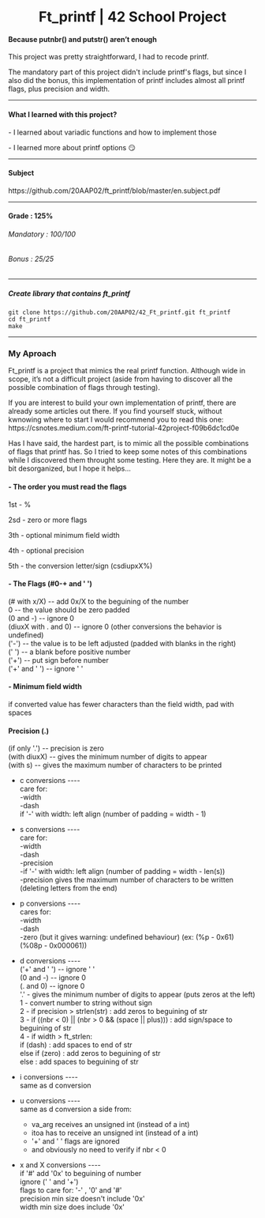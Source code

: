 <h1 align="center"> Ft_printf | 42 School Project </h1>
<h4>Because putnbr() and putstr() aren’t enough</h4>
<p>This project was pretty straightforward, I had to recode printf.</p>
<p>The mandatory part of this project didn't include printf's flags, but since I also did the bonus, this implementation of printf includes almost all printf flags, plus precision and width.</p> 

-----

<h4>What I learned with this project?</h4>
<p>- I learned about variadic functions and how to implement those</p>
<p>- I learned more about printf options 😏</p>

-----

<h4>Subject</h4>
https://github.com/20AAP02/ft_printf/blob/master/en.subject.pdf

-----

<h4>Grade : 125%</h4>
<h6>Mandatory : 100/100</h6>
<h6>Bonus : 25/25</h6>

-----

<h5>Create library that contains ft_printf</h5>

```
git clone https://github.com/20AAP02/42_Ft_printf.git ft_printf
cd ft_printf
make
```

-----

<h3>My Aproach</h3>
<p>
Ft_printf is a project that mimics the real printf function.
Although wide in scope, it’s not a difficult project (aside from having to discover all the possible combination of flags through testing).
</p>
<p>If you are interest to build your own implementation of printf, there are already some articles out there. If you find yourself stuck, without kwnowing where to start I would recommend you to read this one: https://csnotes.medium.com/ft-printf-tutorial-42project-f09b6dc1cd0e </p>

<p>Has I have said, the hardest part, is to mimic all the possible combinations of flags that printf has. So I tried to keep some notes of this combinations while I discovered them throught some testing. Here they are. It might be a bit desorganized, but I hope it helps...</p>

<h4>- The order you must read the flags</h4> 
<p>1st - %</p>
<p>2sd - zero or more flags</p>
<p>3th - optional minimum field width</p>
<p>4th - optional precision</p>
<p>5th - the conversion letter/sign (csdiupxX%)</p>

<h4>- The Flags (#0-+ and ' ')</h4>   
  
(# with x/X) -- add 0x/X to the beguining of the number  
0 -- the value should be zero padded  
(0 and -) -- ignore 0  
(diuxX with . and 0) -- ignore 0 (other conversions the behavior is undefined)  
('-') -- the value is to be left adjusted (padded with blanks in the right)  
(' ') -- a blank before positive number  
('+') -- put sign before number  
('+' and ' ') -- ignore ' '  

<h4>- Minimum field width</h4>  
  
if converted value has fewer characters than the field width, pad with spaces   
  
<h4>Precision (.)</h4> 
  
(if only '.') -- precision is zero  
(with diuxX) -- gives the minimum number of digits to appear  
(with s) -- gives the maximum number of characters to be printed  
  
- c conversions ----  
care for:  
-width  
-dash  
if '-' with width: left align (number of padding = width - 1)  
  
- s conversions ----  
care for:  
-width  
-dash  
-precision  
-if '-' with width: left align (number of padding = width - len(s))  
-precision gives the maximum number of characters to be written   
(deleting letters from the end)  
  
- p conversions ----  
cares for:  
-width  
-dash  
-zero (but it gives warning: undefined behaviour) (ex: (%p - 0x61) (%08p - 0x000061))  
  
- d conversions ----  
('+' and ' ') -- ignore ' '  
(0 and -) -- ignore 0  
(. and 0) -- ignore 0  
'.' - gives the minimum number of digits to appear (puts zeros at the left)  
1 - convert number to string without sign  
2 - if precision > strlen(str) : add zeros to beguining of str  
3 - if ((nbr < 0) || (nbr > 0 && (space || plus))) : add sign/space to beguining of str  
4 - if width > ft_strlen:  
		if (dash) : add spaces to end of str  
		else if (zero) : add zeros to beguining of str   
		else : add spaces to beguining of str  
  
- i conversions ----  
same as d conversion  
   
- u conversions ----  
same as d conversion a side from:  
	- va_arg receives an unsigned int (instead of a int)  
	- itoa has to receive an unsigned int (instead of a int)  
	- '+' and ' ' flags are ignored  
	- and obviously no need to verify if nbr < 0   
  
- x and X conversions ----  
if '#' add '0x' to beguining of number  
ignore (' ' and '+')  
flags to care for: '-' , '0' and '#'  
precision min size doesn't include '0x'  
width min size does include '0x'  

